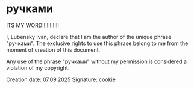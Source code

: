 # ручками
ITS MY WORD!!!!!!!!!!!

I, Lubensky Ivan, declare that I am the author of the unique phrase "ручками".
The exclusive rights to use this phrase belong to me from the moment of creation of this document.

Any use of the phrase "ручками" without my permission is considered a violation of my copyright.

Creation date: 07.09.2025
Signature: cookie
